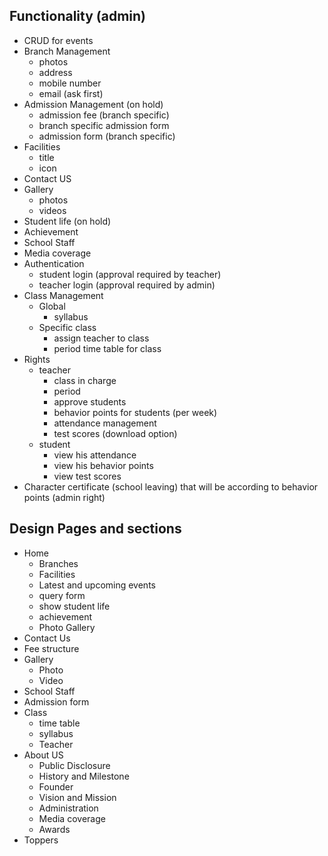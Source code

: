 ## Functionality (admin)

- CRUD for events
- Branch Management
  - photos
  - address
  - mobile number
  - email (ask first)
- Admission Management (on hold)
  - admission fee (branch specific)
  - branch specific admission form
  - admission form (branch specific)
- Facilities
  - title
  - icon
- Contact US
- Gallery
  - photos
  - videos
- Student life (on hold)
- Achievement
- School Staff
- Media coverage
- Authentication
  - student login (approval required by teacher)
  - teacher login (approval required by admin)
- Class Management
  - Global
    - syllabus
  - Specific class
    - assign teacher to class
    - period time table for class
- Rights
  - teacher
    - class in charge
    - period
    - approve students
    - behavior points for students (per week)
    - attendance management
    - test scores (download option)
  - student
    - view his attendance
    - view his behavior points
    - view test scores
- Character certificate (school leaving) that will be according to behavior points (admin right)

## Design Pages and sections

- Home
  - Branches
  - Facilities
  - Latest and upcoming events
  - query form
  - show student life
  - achievement
  - Photo Gallery
- Contact Us
- Fee structure
- Gallery
  - Photo
  - Video
- School Staff
- Admission form
- Class
  - time table
  - syllabus
  - Teacher
- About US
  - Public Disclosure
  - History and Milestone
  - Founder
  - Vision and Mission
  - Administration
  - Media coverage
  - Awards
- Toppers
